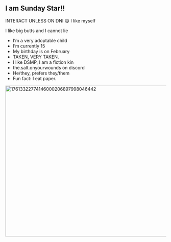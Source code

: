 ## I am Sunday Star!!

INTERACT UNLESS ON DNI 😋
I like myself

I like big butts and I cannot lie

- I’m a very adoptable child
- I’m currently 15
- My birthday is on February
- TAKEN, VERY TAKEN.
- I like DSMP, I am a fiction kin
- the.salt.onyourwounds on discord
- He/they, prefers they/them
- Fun fact: I eat paper.

<img width="590" height="473" alt="17613322774146000206897998046442" src="https://github.com/user-attachments/assets/e54a4685-d0d4-4ac2-acd1-a46e500fc57f" />
